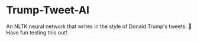# Trump-Tweet-AI
An NLTK neural network that writes in the style of Donald Trump's tweets. 💬
Have fun testing this out!
